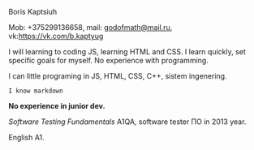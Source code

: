 Boris Kaptsiuh

Mob: +375299136658, mail: godofmath@mail.ru, vk:https://vk.com/b.kaptyug

I will learning to coding JS, learning HTML and CSS. I learn quickly, set specific goals for myself. No experience with programming.

I can little programing in JS, HTML, CSS, C++, sistem ingenering.

`I know markdown`

**No experience in junior dev.**

*Software Testing Fundamentals* A1QA, software tester ПО in 2013 year.

English A1.
